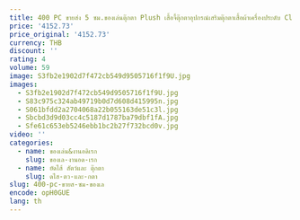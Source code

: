 ```yaml
---
title: 400 PC ขายส่ง 5 ซม.ของเล่นตุ๊กตา Plush เสื้อจี้ตุ๊กตาอุปกรณ์เสริมตุ๊กตาเสื้อผ้าเครื่องประดับ Claw Crane ของเล่น
price: '4152.73'
price_original: '4152.73'
currency: THB
discount: ''
rating: 4
volume: 59
image: S3fb2e1902d7f472cb549d9505716f1f9U.jpg
images:
  - S3fb2e1902d7f472cb549d9505716f1f9U.jpg
  - S83c975c324ab49719b0d7d608d415995n.jpg
  - S061bfdd2a2704068a22b055163de51c3l.jpg
  - Sbcbd3d9d03cc4c5187d1787ba79dbf1fA.jpg
  - Sfe61c653eb5246ebb1bc2b27f732bcd0v.jpg
video: ''
categories:
  - name: ของเล่น&งานอดิเรก
    slug: ของเล-งานอด-เรก
  - name: ยัดไส้ สัตว์และ ตุ๊กตา
    slug: ดไส-ตว-และ-กตา
slug: 400-pc-ขายส-ซม-ของเล
encode: opH0GUE
lang: th
---
```

  